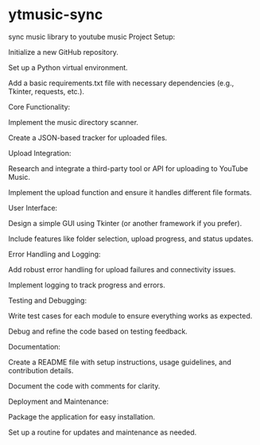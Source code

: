 # ytmusic-sync
sync music library to youtube music
Project Setup:

Initialize a new GitHub repository.

Set up a Python virtual environment.

Add a basic requirements.txt file with necessary dependencies (e.g., Tkinter, requests, etc.).

Core Functionality:

Implement the music directory scanner.

Create a JSON-based tracker for uploaded files.

Upload Integration:

Research and integrate a third-party tool or API for uploading to YouTube Music.

Implement the upload function and ensure it handles different file formats.

User Interface:

Design a simple GUI using Tkinter (or another framework if you prefer).

Include features like folder selection, upload progress, and status updates.

Error Handling and Logging:

Add robust error handling for upload failures and connectivity issues.

Implement logging to track progress and errors.

Testing and Debugging:

Write test cases for each module to ensure everything works as expected.

Debug and refine the code based on testing feedback.

Documentation:

Create a README file with setup instructions, usage guidelines, and contribution details.

Document the code with comments for clarity.

Deployment and Maintenance:

Package the application for easy installation.

Set up a routine for updates and maintenance as needed.
